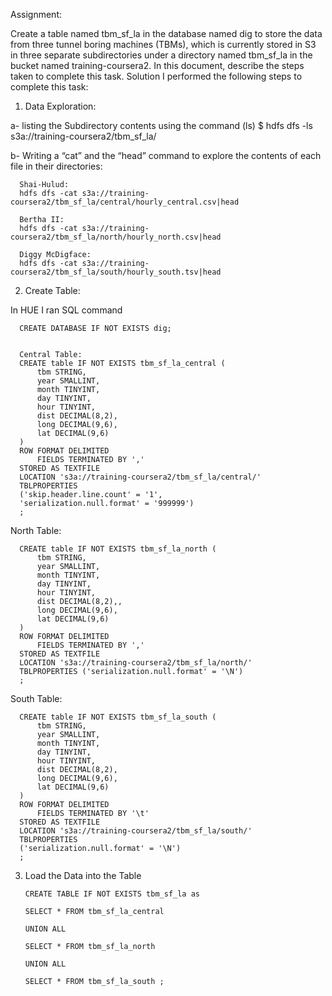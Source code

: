 Assignment:

Create a table named tbm_sf_la in the database named dig to store the data from three tunnel boring machines (TBMs), which is currently stored in S3 in three separate subdirectories under a directory named tbm_sf_la in the bucket named training-coursera2. In this document, describe the steps taken to complete this task.
Solution
I performed the following steps to complete this task:

1.	Data Exploration: 

  a- listing the Subdirectory contents using the command (ls)
      $ hdfs dfs -ls s3a://training-coursera2/tbm_sf_la/

  b- Writing a “cat” and the “head” command to explore the contents of each file in their directories:

      Shai-Hulud: 
      hdfs dfs -cat s3a://training-coursera2/tbm_sf_la/central/hourly_central.csv|head
      
      Bertha II: 
      hdfs dfs -cat s3a://training-coursera2/tbm_sf_la/north/hourly_north.csv|head
      
      Diggy McDigface:
      hdfs dfs -cat s3a://training-coursera2/tbm_sf_la/south/hourly_south.tsv|head

2.	Create Table:

In HUE I ran SQL command

      CREATE DATABASE IF NOT EXISTS dig;

      
      Central Table: 
      CREATE table IF NOT EXISTS tbm_sf_la_central (
          tbm STRING,
          year SMALLINT,
          month TINYINT,
          day TINYINT,
          hour TINYINT,
          dist DECIMAL(8,2),
          long DECIMAL(9,6),
          lat DECIMAL(9,6)
      )
      ROW FORMAT DELIMITED
          FIELDS TERMINATED BY ','
      STORED AS TEXTFILE
      LOCATION 's3a://training-coursera2/tbm_sf_la/central/'
      TBLPROPERTIES 
      ('skip.header.line.count' = '1',
      'serialization.null.format' = '999999')
      ;

North Table:

      CREATE table IF NOT EXISTS tbm_sf_la_north (
          tbm STRING,
          year SMALLINT,
          month TINYINT,
          day TINYINT,
          hour TINYINT,
          dist DECIMAL(8,2),,
          long DECIMAL(9,6),
          lat DECIMAL(9,6)
      )
      ROW FORMAT DELIMITED
          FIELDS TERMINATED BY ','
      STORED AS TEXTFILE
      LOCATION 's3a://training-coursera2/tbm_sf_la/north/'
      TBLPROPERTIES ('serialization.null.format' = '\N')
      ;

South Table:

      CREATE table IF NOT EXISTS tbm_sf_la_south (
          tbm STRING,
          year SMALLINT,
          month TINYINT,
          day TINYINT,
          hour TINYINT,
          dist DECIMAL(8,2),
          long DECIMAL(9,6),
          lat DECIMAL(9,6)
      )
      ROW FORMAT DELIMITED
          FIELDS TERMINATED BY '\t'
      STORED AS TEXTFILE
      LOCATION 's3a://training-coursera2/tbm_sf_la/south/'
      TBLPROPERTIES 
      ('serialization.null.format' = '\N')
      ;

3.	Load the Data into the Table

        CREATE TABLE IF NOT EXISTS tbm_sf_la as
        
        SELECT * FROM tbm_sf_la_central
        
        UNION ALL
        
        SELECT * FROM tbm_sf_la_north
        
        UNION ALL
        
        SELECT * FROM tbm_sf_la_south ;
